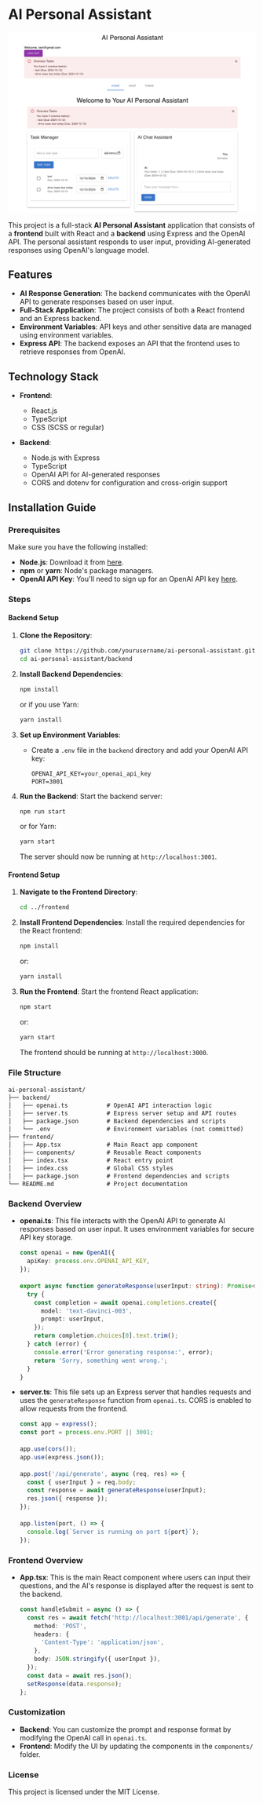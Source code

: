 
# AI Personal Assistant

![Project Screenshot](screenshot.png)

This project is a full-stack **AI Personal Assistant** application that consists of a **frontend** built with React and a **backend** using Express and the OpenAI API. The personal assistant responds to user input, providing AI-generated responses using OpenAI's language model.

## Features

- **AI Response Generation**: The backend communicates with the OpenAI API to generate responses based on user input.
- **Full-Stack Application**: The project consists of both a React frontend and an Express backend.
- **Environment Variables**: API keys and other sensitive data are managed using environment variables.
- **Express API**: The backend exposes an API that the frontend uses to retrieve responses from OpenAI.

## Technology Stack

- **Frontend**: 
  - React.js
  - TypeScript
  - CSS (SCSS or regular)
  
- **Backend**: 
  - Node.js with Express
  - TypeScript
  - OpenAI API for AI-generated responses
  - CORS and dotenv for configuration and cross-origin support

## Installation Guide

### Prerequisites

Make sure you have the following installed:

- **Node.js**: Download it from [here](https://nodejs.org/).
- **npm** or **yarn**: Node's package managers.
- **OpenAI API Key**: You'll need to sign up for an OpenAI API key [here](https://beta.openai.com/signup/).

### Steps

#### Backend Setup

1. **Clone the Repository**:
   ```bash
   git clone https://github.com/yourusername/ai-personal-assistant.git
   cd ai-personal-assistant/backend
   ```

2. **Install Backend Dependencies**:
   ```bash
   npm install
   ```
   or if you use Yarn:
   ```bash
   yarn install
   ```

3. **Set up Environment Variables**:
   - Create a `.env` file in the `backend` directory and add your OpenAI API key:
     ```
     OPENAI_API_KEY=your_openai_api_key
     PORT=3001
     ```

4. **Run the Backend**:
   Start the backend server:
   ```bash
   npm run start
   ```
   or for Yarn:
   ```bash
   yarn start
   ```

   The server should now be running at `http://localhost:3001`.

#### Frontend Setup

1. **Navigate to the Frontend Directory**:
   ```bash
   cd ../frontend
   ```

2. **Install Frontend Dependencies**:
   Install the required dependencies for the React frontend:
   ```bash
   npm install
   ```
   or:
   ```bash
   yarn install
   ```

3. **Run the Frontend**:
   Start the frontend React application:
   ```bash
   npm start
   ```
   or:
   ```bash
   yarn start
   ```

   The frontend should be running at `http://localhost:3000`.

### File Structure

```plaintext
ai-personal-assistant/
├── backend/
│   ├── openai.ts           # OpenAI API interaction logic
│   ├── server.ts           # Express server setup and API routes
│   ├── package.json        # Backend dependencies and scripts
│   └── .env                # Environment variables (not committed)
├── frontend/
│   ├── App.tsx             # Main React app component
│   ├── components/         # Reusable React components
│   ├── index.tsx           # React entry point
│   ├── index.css           # Global CSS styles
│   ├── package.json        # Frontend dependencies and scripts
└── README.md               # Project documentation
```

### Backend Overview

- **openai.ts**: This file interacts with the OpenAI API to generate AI responses based on user input. It uses environment variables for secure API key storage.
  ```typescript
  const openai = new OpenAI({
    apiKey: process.env.OPENAI_API_KEY,
  });

  export async function generateResponse(userInput: string): Promise<string> {
    try {
      const completion = await openai.completions.create({
        model: 'text-davinci-003',
        prompt: userInput,
      });
      return completion.choices[0].text.trim();
    } catch (error) {
      console.error('Error generating response:', error);
      return 'Sorry, something went wrong.';
    }
  }
  ```

- **server.ts**: This file sets up an Express server that handles requests and uses the `generateResponse` function from `openai.ts`. CORS is enabled to allow requests from the frontend.
  ```typescript
  const app = express();
  const port = process.env.PORT || 3001;

  app.use(cors());
  app.use(express.json());

  app.post('/api/generate', async (req, res) => {
    const { userInput } = req.body;
    const response = await generateResponse(userInput);
    res.json({ response });
  });

  app.listen(port, () => {
    console.log(`Server is running on port ${port}`);
  });
  ```

### Frontend Overview

- **App.tsx**: This is the main React component where users can input their questions, and the AI's response is displayed after the request is sent to the backend.
  ```typescript
  const handleSubmit = async () => {
    const res = await fetch('http://localhost:3001/api/generate', {
      method: 'POST',
      headers: {
        'Content-Type': 'application/json',
      },
      body: JSON.stringify({ userInput }),
    });
    const data = await res.json();
    setResponse(data.response);
  };
  ```

### Customization

- **Backend**: You can customize the prompt and response format by modifying the OpenAI call in `openai.ts`.
- **Frontend**: Modify the UI by updating the components in the `components/` folder.

### License

This project is licensed under the MIT License.